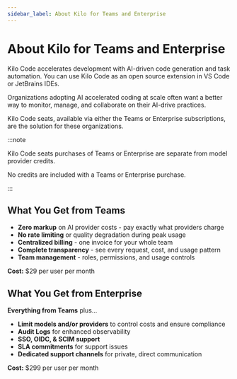 ```yaml
---
sidebar_label: About Kilo for Teams and Enterprise
---
```


# About Kilo for Teams and Enterprise

Kilo Code accelerates development with AI-driven code generation and task automation. You can use Kilo Code as an open source extension in VS Code or JetBrains IDEs.

Organizations adopting AI accelerated coding at scale often want a better way to monitor, manage, and collaborate on their AI-drive practices.

Kilo Code seats, available via either the Teams or Enterprise subscriptions, are the solution for these organizations.

:::note

Kilo Code seats purchases of Teams or Enterprise are separate from model provider credits.

No credits are included with a Teams or Enterprise purchase.

:::

## What You Get from Teams

- **Zero markup** on AI provider costs - pay exactly what providers charge
- **No rate limiting** or quality degradation during peak usage
- **Centralized billing** - one invoice for your whole team
- **Complete transparency** - see every request, cost, and usage pattern
- **Team management** - roles, permissions, and usage controls

**Cost:** $29 per user per month

## What You Get from Enterprise

**Everything from Teams** plus...

- **Limit models and/or providers** to control costs and ensure compliance
- **Audit Logs** for enhanced observability
- **SSO, OIDC, & SCIM support**
- **SLA commitments** for support issues
- **Dedicated support channels** for private, direct communication

**Cost:** $299 per user per month
